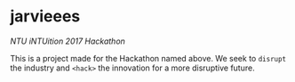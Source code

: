 # jarvieees
_NTU iNTUition 2017 Hackathon_

This is a project made for the Hackathon named above. We seek to `disrupt` the industry and `<hack>` the innovation for a 
more disruptive future.


